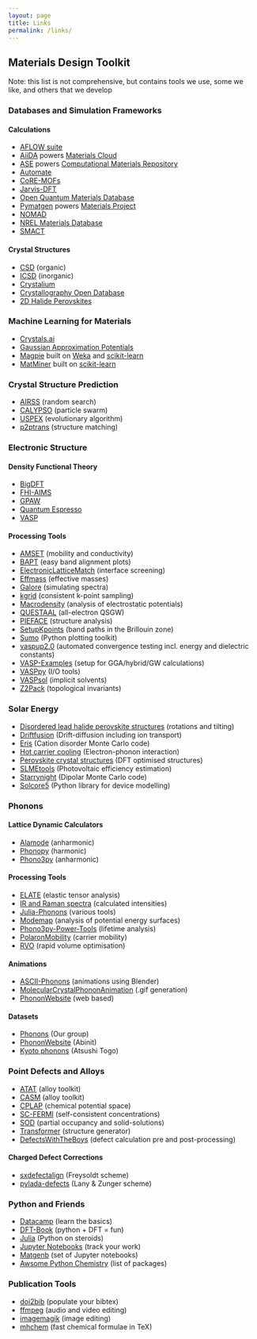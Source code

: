 ```yaml
---
layout: page
title: Links
permalink: /links/
---
```


## Materials Design Toolkit

Note: this list is not comprehensive, but contains tools we use, some we like, and others that we develop

### Databases and Simulation Frameworks

#### Calculations 

* [AFLOW suite](http://www.aflowlib.org) 
* [AiiDA](http://www.aiida.net) powers [Materials Cloud](https://www.materialscloud.org)
* [ASE](https://wiki.fysik.dtu.dk/ase/) powers [Computational Materials Repository](https://cmr.fysik.dtu.dk)
* [Automate](https://hackingmaterials.github.io/atomate/) 
* [CoRE-MOFs](http://gregchung.github.io/CoRE-MOFs/) 
* [Jarvis-DFT](https://www.ctcms.nist.gov/~knc6/JVASP.html)
* [Open Quantum Materials Database](http://oqmd.org)
* [Pymatgen](http://pymatgen.org) powers [Materials Project](https://materialsproject.org) 
* [NOMAD](https://nomad-coe.eu) 
* [NREL Materials Database](https://materials.nrel.gov)
* [SMACT](https://github.com/WMD-group/SMACT)

#### Crystal Structures 

* [CSD](https://www.psds.ac.uk/csd) (organic)
* [ICSD](https://www.psds.ac.uk/icsd) (inorganic)
* [Crystalium](http://crystalium.materialsvirtuallab.org)
* [Crystallography Open Database](http://www.crystallography.net/cod/) 
* [2D Halide Perovskites](http://www.pdb.nmse-lab.ru)

### Machine Learning for Materials 

* [Crystals.ai](https://crystals.ai)
* [Gaussian Approximation Potentials](https://github.com/libAtoms/QUIP)
* [Magpie](https://bitbucket.org/wolverton/magpie) built on [Weka](https://www.cs.waikato.ac.nz/ml/weka/) and [scikit-learn](http://scikit-learn.org)
* [MatMiner](http://hackingmaterials.github.io/matminer) built on [scikit-learn](http://scikit-learn.org)

### Crystal Structure Prediction

* [AIRSS](https://www.mtg.msm.cam.ac.uk/Codes/AIRSS) (random search)
* [CALYPSO](http://www.calypso.cn) (particle swarm)
* [USPEX](http://uspex-team.org/en/uspex) (evolutionary algorithm) 
* [p2ptrans](https://github.com/ftherrien/p2ptrans) (structure matching)

### Electronic Structure

#### Density Functional Theory

* [BigDFT](http://bigdft.org)
* [FHI-AIMS](https://aimsclub.fhi-berlin.mpg.de)
* [GPAW](https://wiki.fysik.dtu.dk/gpaw/)
* [Quantum Espresso](https://www.quantum-espresso.org)
* [VASP](https://www.vasp.at)

#### Processing Tools

* [AMSET](https://github.com/hackingmaterials/amset) (mobility and conductivity) 
* [BAPT](https://github.com/utf/bapt) (easy band alignment plots)
* [ElectronicLatticeMatch](https://github.com/keeeto/ElectronicLatticeMatch) (interface screening)
* [Effmass](https://github.com/lucydot/effmass) (effective masses)
* [Galore](https://github.com/SMTG-UCL/galore) (simulating spectra)
* [kgrid](https://github.com/WMD-group/kgrid) (consistent k-point sampling)
* [Macrodensity](https://github.com/WMD-group/MacroDensity) (analysis of electrostatic potentials)
* [QUESTAAL](https://www.questaal.org) (all-electron QSGW)
* [PIEFACE](https://github.com/jcumby/PIEFACE) (structure analysis)
* [SetupKpoints](https://github.com/keeeto/SetupKpoints) (band paths in the Brillouin zone)
* [Sumo](https://github.com/SMTG-UCL/sumo) (Python plotting toolkit)
* [vaspup2.0](https://github.com/kavanase/vaspup2.0) (automated convergence testing incl. energy and dielectric constants)
* [VASP-Examples](https://github.com/JMSkelton/VASP-Examples) (setup for GGA/hybrid/GW calculations)
* [VASPpy](https://github.com/bjmorgan/vasppy) (I/O tools)
* [VASPsol](https://github.com/henniggroup/VASPsol) (implicit solvents)
* [Z2Pack](http://z2pack.ethz.ch) (topological invariants)

### Solar Energy 

* [Disordered lead halide perovskite structures](https://github.com/jarvist/Disordered-MAPI-Phonons) (rotations and tilting)
* [Driftfusion](https://github.com/barnesgroupICL/Driftfusion) (Drift-diffusion including ion transport)
* [Eris](https://github.com/WMD-group/Eris) (Cation disorder Monte Carlo code)
* [Hot carrier cooling](https://github.com/WMD-group/hot-carrier-cooling) (Electron-phonon interaction)
* [Perovskite crystal structures](https://github.com/WMD-group/hybrid-perovskites) (DFT optimised structures)
* [SLMEtools](https://github.com/keeeto/SLMETools) (Photovoltaic efficiency estimation)
* [Starrynight](https://github.com/WMD-group/StarryNight) (Dipolar Monte Carlo code)
* [Solcore5](https://github.com/dalonsoa/solcore5) (Python library for device modelling)

### Phonons

#### Lattice Dynamic Calculators 

* [Alamode](https://alamode.readthedocs.io) (anharmonic)
* [Phonopy](https://atztogo.github.io/phonopy/) (harmonic)
* [Phono3py](https://atztogo.github.io/phono3py/) (anharmonic)

#### Processing Tools

* [ELATE](http://progs.coudert.name/elate) (elastic tensor analysis) 
* [IR and Raman spectra](https://github.com/JMSkelton/Phonopy-Spectroscopy) (calculated intensities)
* [Julia-Phonons](https://github.com/jarvist/Julia-Phonons) (various tools)
* [Modemap](https://github.com/JMSkelton/ModeMap) (analysis of potential energy surfaces)
* [Phono3py-Power-Tools](https://github.com/skelton-group/Phono3py-Power-Tools) (lifetime analysis)
* [PolaronMobility](https://github.com/jarvist/PolaronMobility.jl) (carrier mobility)
* [RVO](https://github.com/WMD-group/rvo) (rapid volume optimisation)

#### Animations

* [ASCII-Phonons](https://github.com/ajjackson/ascii-phonons) (animations using Blender) 
* [MolecularCrystalPhononAnimation](https://github.com/JMSkelton/MolecularCrystalPhononAnimation) (.gif generation)
* [PhononWebsite](http://henriquemiranda.github.io/phononwebsite/phonon.html) (web based)

#### Datasets

* [Phonons](https://github.com/WMD-group/Phonons) (Our group)
* [PhononWebsite](http://henriquemiranda.github.io/phononwebsite/phonon.html) (Abinit)
* [Kyoto phonons](http://phonondb.mtl.kyoto-u.ac.jp) (Atsushi Togo)

### Point Defects and Alloys

* [ATAT](https://www.brown.edu/Departments/Engineering/Labs/avdw/atat/) (alloy toolkit)
* [CASM](https://github.com/prisms-center/CASMcode) (alloy toolkit)
* [CPLAP](https://github.com/jbuckeridge/cplap) (chemical potential space)
* [SC-FERMI](https://github.com/jbuckeridge/sc-fermi) (self-consistent concentrations)
* [SOD](https://github.com/Grau-CrespoGroup/sod) (partial occupancy and solid-solutions)
* [Transformer](https://github.com/JMSkelton/Transformer) (structure generator) 
* [DefectsWithTheBoys](https://github.com/kavanase/DefectsWithTheBoys) (defect calculation pre and post-processing)

#### Charged Defect Corrections

* [sxdefectalign](https://sxrepo.mpie.de/projects/sphinx-add-ons/files?sort=filename) (Freysoldt scheme) 
* [pylada-defects](https://github.com/pylada/pylada-defects) (Lany & Zunger scheme)

### Python and Friends

* [Datacamp](https://www.datacamp.com) (learn the basics)
* [DFT-Book](http://kitchingroup.cheme.cmu.edu/dft-book/dft.html) (python + DFT = fun)
* [Julia](https://julialang.org) (Python on steroids)
* [Jupyter Notebooks](https://jupyter.org) (track your work)
* [Matgenb](http://matgenb.materialsvirtuallab.org) (set of Jupyter notebooks)
* [Awsome Python Chemistry](https://github.com/lmmentel/awesome-python-chemistry) (list of packages)

### Publication Tools

* [doi2bib](http://www.doi2bib.org) (populate your bibtex)
* [ffmpeg](https://www.ffmpeg.org) (audio and video editing) 
* [imagemagik](https://www.imagemagick.org) (image editing) 
* [mhchem](https://ctan.org/pkg/mhchem?lang=en) (fast chemical formulae in TeX)
